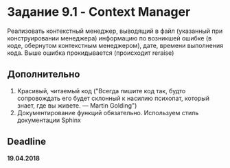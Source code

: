 # Задание 9.1 - Context Manager

Реализовать контекстный менеджер, выводящий в файл (указанный при конструировании менеджера)
информацию по возникшей ошибке (в коде, обернутом контекстным менеджером), 
дате, времени выполнения кода. Выше ошибка прокидывается (происходит reraise)

## Дополнительно

1. Красивый, читаемый код ("Всегда пишите код так, будто сопровождать его будет склонный к насилию психопат, который знает, где вы живете. — Martin Golding")
2. Документирование функций обязательно. Используем стиль документации Sphinx


## Deadline
**19.04.2018**